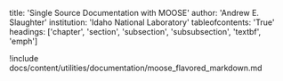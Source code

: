 title: 'Single Source Documentation with MOOSE'
author: 'Andrew E. Slaughter'
institution: 'Idaho National Laboratory'
tableofcontents: 'True'
headings: ['chapter', 'section', 'subsection', 'subsubsection', 'textbf', 'emph']

!include docs/content/utilities/documentation/moose_flavored_markdown.md
